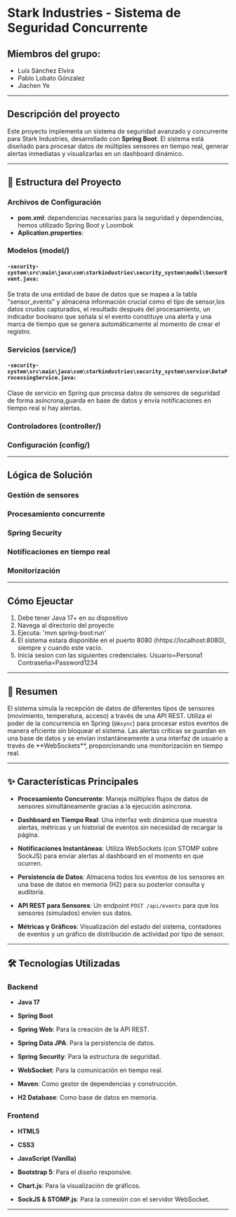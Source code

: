 # Stark Industries - Sistema de Seguridad Concurrente

## Miembros del grupo:
- Luis Sánchez Elvira
- Pablo Lobato Gónzalez
- Jiachen Ye

---

## Descripción del proyecto
Este proyecto implementa un sistema de seguridad avanzado y concurrente para Stark Industries, desarrollado con **Spring Boot**. El sistema está diseñado para procesar datos de múltiples sensores en tiempo real, generar alertas inmediatas y visualizarlas en un dashboard dinámico.

---

## 📂 Estructura del Proyecto

### Archivos de Configuración
- **pom.xml**: dependencias necesarias para la seguridad y dependencias, hemos utilizado Spring Boot y Loombok
- **Aplication.properties**:

### Modelos (model/) 
#### `-security-system\src\main\java\com\starkindustries\security_system\model\SensorEvent.java:`
 Se trata de una entidad de base de datos que se mapea a la tabla "sensor_events" y almacena información crucial como el tipo de sensor,los datos crudos capturados, el resultado después del procesamiento, un indicador booleano que señala si el evento constituye una alerta y una marca de tiempo que se genera automáticamente al momento de crear el registro.

### Servicios (service/)
#### `-security-system\src\main\java\com\starkindustries\security_system\service\DataProcessingService.java:`
 Clase de servicio en Spring que procesa datos de sensores de seguridad de forma asíncrona,guarda en base de datos y envía notificaciones en tiempo real si hay alertas.

### Controladores (controller/)

### Configuración (config/)

---

## Lógica de Solución
### Gestión de sensores
### Procesamiento concurrente
### Spring Security
### Notificaciones en tiempo real
### Monitorización

---

## Cómo Ejeuctar
1. Debe tener Java 17+ en su dispositivo
2. Navega al directorio del proyecto
3. Ejecuta: 'mvn spring-boot:run'
4. El sistema estara disponible en el puerto 8080 (hhtps://localhost:8080), siempre y cuando este vacío. 
5. Inicia sesion con las siguientes credenciales:  Usuario=Persona1    Contraseña=Password1234
---

## 📜 Resumen



El sistema simula la recepción de datos de diferentes tipos de sensores (movimiento, temperatura, acceso) a través de una API REST. Utiliza el poder de la concurrencia en Spring (`@Async`) para procesar estos eventos de manera eficiente sin bloquear el sistema. Las alertas críticas se guardan en una base de datos y se envían instantáneamente a una interfaz de usuario a través de \*\*WebSockets\*\*, proporcionando una monitorización en tiempo real.



---



## ✨ Características Principales



* **Procesamiento Concurrente**: Maneja múltiples flujos de datos de sensores simultáneamente gracias a la ejecución asíncrona.

* **Dashboard en Tiempo Real**: Una interfaz web dinámica que muestra alertas, métricas y un historial de eventos sin necesidad de recargar la página.

* **Notificaciones Instantáneas**: Utiliza WebSockets (con STOMP sobre SockJS) para enviar alertas al dashboard en el momento en que ocurren.

* **Persistencia de Datos**: Almacena todos los eventos de los sensores en una base de datos en memoria (H2) para su posterior consulta y auditoría.

* **API REST para Sensores**: Un endpoint `POST /api/events` para que los sensores (simulados) envíen sus datos.

* **Métricas y Gráficos**: Visualización del estado del sistema, contadores de eventos y un gráfico de distribución de actividad por tipo de sensor.



---



## 🛠️ Tecnologías Utilizadas



### Backend

* **Java 17**

* **Spring Boot**

* **Spring Web**: Para la creación de la API REST.

* **Spring Data JPA**: Para la persistencia de datos.

* **Spring Security**: Para la estructura de seguridad.

* **WebSocket**: Para la comunicación en tiempo real.

* **Maven**: Como gestor de dependencias y construcción.

* **H2 Database**: Como base de datos en memoria.



### Frontend

* **HTML5**

* **CSS3**

* **JavaScript (Vanilla)**

* **Bootstrap 5**: Para el diseño responsive.

* **Chart.js**: Para la visualización de gráficos.

* **SockJS \& STOMP.js**: Para la conexión con el servidor WebSocket.



---




